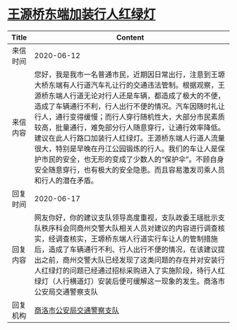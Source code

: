 # <a href="http://www.shangluo.gov.cn/zmhd/ldxxxx.jsp?urltype=leadermail.LeaderMailContentUrl&wbtreeid=1112&leadermailid=6027">王源桥东端加装行人红绿灯</a>
|Title|Content|
|:---:|---|
|来信时间|2020-06-12|
|来信内容|您好，我是我市一名普通市民，近期因日常出行，注意到王塬大桥东端有人行道汽车礼让行的交通违法管制。根据观察，王源桥东端人行道无论对行人还是车辆，都造成了极大的不便，造成了车辆通行不利，行人出行不便的情况。汽车因随时礼让行人，通行变得缓慢；而行人穿行随机性大，大部分市民素质较高，批量通行，难免部分行人随意穿行，让通行效率降低。建议在此人行路口加装行人红绿灯。王源桥东端人行道人流量很大，特别是早晚在丹江公园锻炼的行人。我们的车让人是保护市民的安全，也无形的变成了少数人的“保护伞”。不顾自身安全随意穿行，也有极大的安全隐患。而且容易激发司乘人员和行人的潜在矛盾。|
|回复时间|2020-06-17|
|回复内容|网友你好，你的建议支队领导高度重视，支队政委王瑶批示支队秩序科会同商州交警大队相关人员对建议的内容进行调查核实，经调查核实，王塬桥东端人行道实行车让人的管制措施后，造成了车辆通行不利、行人出行不便的情况，在该建议提出之前，商州交警大队已经发现了这类问题的存在并对安装行人红绿灯的问题已经通过招标采购进入了实施阶段，待行人红绿灯（人行横道灯）安装后便可缓解这一现象的发生。商洛市公安局交通警察支队|
|回复机构|<a href="../../categories/agencies/商洛市公安局交通警察支队.md">商洛市公安局交通警察支队</a>|
